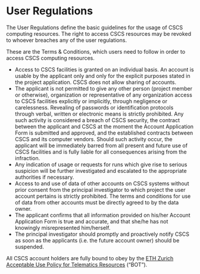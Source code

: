 # User Regulations

The User Regulations define the basic guidelines for the usage of CSCS computing resources.
The right to access CSCS resources may be revoked to whoever breaches any of the user regulations.

These are the Terms & Conditions, which users need to follow in order to access CSCS computing resources.

* Access to CSCS facilities is granted on an individual basis. An account is usable by the applicant only and only for the explicit purposes stated in the project application. CSCS does not allow sharing of accounts.
* The applicant is not permitted to give any other person (project member or otherwise), organization or representative of any organization access to CSCS facilities explicitly or implicitly, through negligence or carelessness. Revealing of passwords or identification protocols through verbal, written or electronic means is strictly prohibited. Any such activity is considered a breach of CSCS security, the contract between the applicant and CSCS at the moment the Account Application Form is submitted and approved, and the established contracts between CSCS and its computer vendors. Should such activity occur, the applicant will be immediately barred from all present and future use of CSCS facilities and is fully liable for all consequences arising from the infraction.
* Any indication of usage or requests for runs which give rise to serious suspicion will be further investigated and escalated to the appropriate authorities if necessary.
* Access to and use of data of other accounts on CSCS systems without prior consent from the principal investigator to which project the user account pertains is strictly prohibited. The terms and conditions for use of data from other accounts must be directly agreed to by the data owner.
* The applicant confirms that all information provided on his/her Account Application Form is true and accurate, and that she/he has not knowingly misrepresented him/herself.
* The principal investigator should promptly and proactively notify CSCS as soon as the applicants (i.e. the future account owner) should be suspended.

All CSCS account holders are fully bound to obey by the [ETH Zurich Acceptable Use Policy for Telematics Resources](https://rechtssammlung.sp.ethz.ch/Dokumente/203.21en.pdf) (“BOT”).
